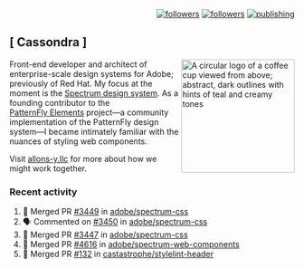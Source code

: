 <p align="right"><a rel="me" href="https://front-end.social/@castastrophe">
    <img alt="followers" title="Follow me on Mastodon" src="https://img.shields.io/mastodon/follow/109297102751309835?domain=https%3A%2F%2Ffront-end.social&label=Follow&logo=mastodon&logoColor=white&style=for-the-badge&labelColor=008080&color=006969"/></a>
  <a href="https://codepen.io/castastrophe/">
    <img alt="followers" title="Follow me on CodePen" src="https://img.shields.io/badge/23-1?color=640464&labelColor=7c007c&style=for-the-badge&logo=codepen&label=Follow"/></a>
<a href="https://castastrophe.medium.com/">
    <img alt="publishing" title="View articles on Medium" src="https://img.shields.io/badge/107-1?color=666&labelColor=444&label=subscribe&logo=medium&logoColor=white&style=for-the-badge"/></a>
</p>

## [&nbsp;Cassondra&nbsp;]

<img align="right" src="https://github-production-user-asset-6210df.s3.amazonaws.com/1840295/253016758-ba468774-1cd3-42c2-8f43-947b5eeb5edf.png" height="200" alt="A circular logo of a coffee cup viewed from above; abstract, dark outlines with hints of teal and creamy tones">

Front-end developer and architect of enterprise-scale design systems for Adobe; previously of Red Hat. My focus at the moment is the [Spectrum design system](https://github.com/adobe/spectrum-css). As a founding contributor to the [PatternFly&nbsp;Elements](https://github.com/patternfly/patternfly-elements) project&mdash;a community implementation of the PatternFly design system&mdash;I became intimately familiar with the nuances of styling web components.

Visit [allons-y.llc](http://allons-y.llc/) for more about how we might work together.

### Recent activity

<!--START_SECTION:activity-->
1. 🎉 Merged PR [#3449](https://github.com/adobe/spectrum-css/pull/3449) in [adobe/spectrum-css](https://github.com/adobe/spectrum-css)
2. 🗣 Commented on [#3450](https://github.com/adobe/spectrum-css/pull/3450#issuecomment-2546057480) in [adobe/spectrum-css](https://github.com/adobe/spectrum-css)
3. 🎉 Merged PR [#3447](https://github.com/adobe/spectrum-css/pull/3447) in [adobe/spectrum-css](https://github.com/adobe/spectrum-css)
4. 🎉 Merged PR [#4616](https://github.com/adobe/spectrum-web-components/pull/4616) in [adobe/spectrum-web-components](https://github.com/adobe/spectrum-web-components)
5. 🎉 Merged PR [#132](https://github.com/castastrophe/stylelint-header/pull/132) in [castastrophe/stylelint-header](https://github.com/castastrophe/stylelint-header)
<!--END_SECTION:activity-->
